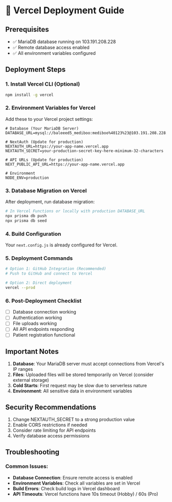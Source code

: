 # 🚀 Vercel Deployment Guide

## Prerequisites
- ✅ MariaDB database running on 103.191.208.228
- ✅ Remote database access enabled
- ✅ All environment variables configured

## Deployment Steps

### 1. Install Vercel CLI (Optional)
```bash
npm install -g vercel
```

### 2. Environment Variables for Vercel
Add these to your Vercel project settings:

```env
# Database (Your MariaDB Server)
DATABASE_URL=mysql://baleeed5_mediboo:mediboo%40123%23@103.191.208.228:3306/baleeed5_mediboo

# NextAuth (Update for production)
NEXTAUTH_URL=https://your-app-name.vercel.app
NEXTAUTH_SECRET=your-production-secret-key-here-minimum-32-characters

# API URLs (Update for production)
NEXT_PUBLIC_API_URL=https://your-app-name.vercel.app

# Environment
NODE_ENV=production
```

### 3. Database Migration on Vercel
After deployment, run database migration:
```bash
# In Vercel Functions or locally with production DATABASE_URL
npx prisma db push
npx prisma db seed
```

### 4. Build Configuration
Your `next.config.js` is already configured for Vercel.

### 5. Deployment Commands
```bash
# Option 1: GitHub Integration (Recommended)
# Push to GitHub and connect to Vercel

# Option 2: Direct deployment
vercel --prod
```

### 6. Post-Deployment Checklist
- [ ] Database connection working
- [ ] Authentication working
- [ ] File uploads working
- [ ] All API endpoints responding
- [ ] Patient registration functional

## Important Notes

1. **Database**: Your MariaDB server must accept connections from Vercel's IP ranges
2. **Files**: Uploaded files will be stored temporarily on Vercel (consider external storage)
3. **Cold Starts**: First request may be slow due to serverless nature
4. **Environment**: All sensitive data in environment variables

## Security Recommendations

1. Change NEXTAUTH_SECRET to a strong production value
2. Enable CORS restrictions if needed
3. Consider rate limiting for API endpoints
4. Verify database access permissions

## Troubleshooting

### Common Issues:
- **Database Connection**: Ensure remote access is enabled
- **Environment Variables**: Check all variables are set in Vercel
- **Build Errors**: Check build logs in Vercel dashboard
- **API Timeouts**: Vercel functions have 10s timeout (Hobby) / 60s (Pro)
